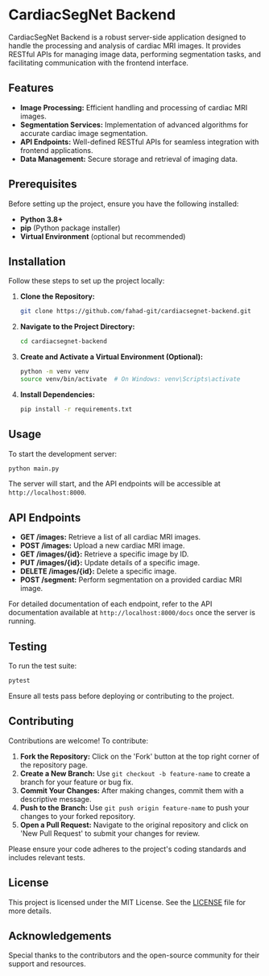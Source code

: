 # CardiacSegNet Backend

CardiacSegNet Backend is a robust server-side application designed to handle the processing and analysis of cardiac MRI images. It provides RESTful APIs for managing image data, performing segmentation tasks, and facilitating communication with the frontend interface.

## Features

- **Image Processing:** Efficient handling and processing of cardiac MRI images.
- **Segmentation Services:** Implementation of advanced algorithms for accurate cardiac image segmentation.
- **API Endpoints:** Well-defined RESTful APIs for seamless integration with frontend applications.
- **Data Management:** Secure storage and retrieval of imaging data.

## Prerequisites

Before setting up the project, ensure you have the following installed:

- **Python 3.8+**
- **pip** (Python package installer)
- **Virtual Environment** (optional but recommended)

## Installation

Follow these steps to set up the project locally:

1. **Clone the Repository:**

   ```bash
   git clone https://github.com/fahad-git/cardiacsegnet-backend.git
   ```

2. **Navigate to the Project Directory:**

   ```bash
   cd cardiacsegnet-backend
   ```

3. **Create and Activate a Virtual Environment (Optional):**

   ```bash
   python -m venv venv
   source venv/bin/activate  # On Windows: venv\Scripts\activate
   ```

4. **Install Dependencies:**

   ```bash
   pip install -r requirements.txt
   ```

## Usage

To start the development server:

```bash
python main.py
```

The server will start, and the API endpoints will be accessible at `http://localhost:8000`.

## API Endpoints

- **GET /images:** Retrieve a list of all cardiac MRI images.
- **POST /images:** Upload a new cardiac MRI image.
- **GET /images/{id}:** Retrieve a specific image by ID.
- **PUT /images/{id}:** Update details of a specific image.
- **DELETE /images/{id}:** Delete a specific image.
- **POST /segment:** Perform segmentation on a provided cardiac MRI image.

For detailed documentation of each endpoint, refer to the API documentation available at `http://localhost:8000/docs` once the server is running.

## Testing

To run the test suite:

```bash
pytest
```

Ensure all tests pass before deploying or contributing to the project.

## Contributing

Contributions are welcome! To contribute:

1. **Fork the Repository:** Click on the 'Fork' button at the top right corner of the repository page.
2. **Create a New Branch:** Use `git checkout -b feature-name` to create a branch for your feature or bug fix.
3. **Commit Your Changes:** After making changes, commit them with a descriptive message.
4. **Push to the Branch:** Use `git push origin feature-name` to push your changes to your forked repository.
5. **Open a Pull Request:** Navigate to the original repository and click on 'New Pull Request' to submit your changes for review.

Please ensure your code adheres to the project's coding standards and includes relevant tests.

## License

This project is licensed under the MIT License. See the [LICENSE](LICENSE) file for more details.

## Acknowledgements

Special thanks to the contributors and the open-source community for their support and resources.
